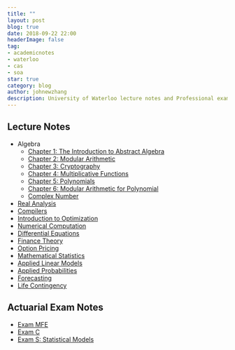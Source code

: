 ```yaml
---
title: ""
layout: post
blog: true
date: 2018-09-22 22:00
headerImage: false
tag:
- academicnotes
- waterloo
- cas
- soa
star: true
category: blog
author: johnewzhang
description: University of Waterloo lecture notes and Professional exam notes
---
```


<h2>Lecture Notes</h2>

<ul>
	<li>Algebra
      <ul>
      <li><a href="http://WizardKingZ.github.io/assets/pdfs/Algebra Notes/Algebra Notes .pdf">Chapter 1: The Introduction to Abstract Algebra</a></li>
      <li><a href="http://WizardKingZ.github.io/assets/pdfs/Algebra Notes/Algebra Notes 2.pdf">Chapter 2: Modular Arithmetic</a></li>
      <li><a href="http://WizardKingZ.github.io/assets/pdfs/Algebra Notes/Algebra 3.pdf">Chapter 3: Cryptography</a></li>
      <li><a href="http://WizardKingZ.github.io/assets/pdfs/Algebra Notes/Algebra Notes 4.pdf">Chapter 4: Multiplicative Functions</a></li>
      <li><a href="http://WizardKingZ.github.io/assets/pdfs/Algebra Notes/Algebra Notes 5.pdf">Chapter 5: Polynomials</a></li>
      <li><a href="http://WizardKingZ.github.io/assets/pdfs/Algebra Notes/Algebra Notes 6.pdf">Chapter 6: Modular Arithmetic for Polynomial</a></li>
      <li><a href="http://WizardKingZ.github.io/assets/pdfs/Algebra Notes/Complex Number .pdf">Complex Number</a></li>
    </ul></li>
  <li><a href="http://WizardKingZ.github.io/assets/pdfs/MATH_351_note.pdf">Real Analysis</a></li>
  <li><a href="http://WizardKingZ.github.io/assets/pdfs/CS 241 Note.pdf">Compilers</a></li>
  <li><a href="http://WizardKingZ.github.io/assets/pdfs/CO_255_notes.pdf">Introduction to Optimization</a></li>
	<li><a href="http://WizardKingZ.github.io/assets/pdfs/AMATH242_notes.pdf">Numerical Computation</a></li>
	<li><a href="http://WizardKingZ.github.io/assets/pdfs/AMATH_350_notes.pdf">Differential Equations</a></li>
	<li><a href="http://WizardKingZ.github.io/assets/pdfs/ACTSC372_notes.pdf">Finance Theory</a></li>
	<li><a href="http://WizardKingZ.github.io/assets/pdfs/ACTSC_446_notes.pdf">Option Pricing</a></li>
  <li><a href="http://WizardKingZ.github.io/assets/pdfs/STAT_330_notes.pdf">Mathematical Statistics</a></li>
  <li><a href="http://WizardKingZ.github.io/assets/pdfs/STAT_331_notes.pdf">Applied Linear Models</a></li>
  <li><a href="http://WizardKingZ.github.io/assets/pdfs/STAT_333_notes.pdf">Applied Probabilities</a></li>
  <li><a href="http://WizardKingZ.github.io/assets/pdfs/STAT_443_notes.pdf">Forecasting</a></li>
	<li><a href="http://WizardKingZ.github.io/assets/pdfs/ACTSC_331_notes.pdf">Life Contingency</a></li>
	
</ul>

<h2>Actuarial Exam Notes</h2>

<ul>
  <li><a href="http://WizardKingZ.github.io/assets/pdfs/Study_notes_for_MFE.pdf">Exam MFE</a></li>
	<li><a href="http://WizardKingZ.github.io/assets/pdfs/Study_notes_for_C.pdf">Exam C</a></li>
	<li><a href="http://WizardKingZ.github.io/assets/pdfs/exam_s_study_note.pdf">Exam S: Statistical Models</a></li>
</ul>
